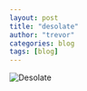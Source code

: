 ```yaml
---
layout: post
title: "desolate"
author: "trevor"
categories: blog
tags: [blog]
---
```


![Desolate](https://churchm.ag/wp-content/uploads/2011/03/Screen-shot-2011-03-01-at-4.24.11-PM.png)
